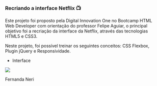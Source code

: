 ### Recriando a interface Netflix :tv:

Este projeto foi proposto pela Digital Innovation One no Bootcamp HTML Web Developer com orientação do professor Felipe Aguiar, o principal objetivo foi a recriação da interface da Netflix, através das tecnologias HTML5 e CSS3.

Neste projeto, foi possível treinar os seguintes conceitos: CSS Flexbox, Plugin jQuery e Responsividade.



- Interface

![](https://i.imgur.com/d2IR71w.png)



Fernanda Neri

